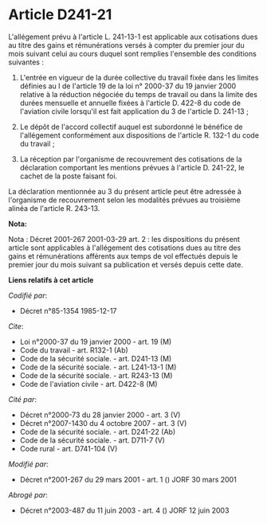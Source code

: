 # Article D241-21

L'allégement prévu à l'article L. 241-13-1 est applicable aux cotisations dues au titre des gains et rémunérations versés à
compter du premier jour du mois suivant celui au cours duquel sont remplies l'ensemble des conditions suivantes :

1. L'entrée en vigueur de la durée collective du travail fixée dans les limites définies au I de l'article 19 de la loi n°
2000-37 du 19 janvier 2000 relative à la réduction négociée du temps de travail ou dans la limite des durées mensuelle et
annuelle fixées à l'article D. 422-8 du code de l'aviation civile lorsqu'il est fait application du 3 de l'article D.
241-13 ;

2. Le dépôt de l'accord collectif auquel est subordonné le bénéfice de l'allégement conformément aux dispositions de
l'article R. 132-1 du code du travail ;

3. La réception par l'organisme de recouvrement des cotisations de la déclaration comportant les mentions prévues à l'article
D. 241-22, le cachet de la poste faisant foi.

La déclaration mentionnée au 3 du présent article peut être adressée à l'organisme de recouvrement selon les modalités
prévues au troisième alinéa de l'article R. 243-13.

**Nota:**

Nota : Décret 2001-267 2001-03-29 art. 2 : les dispositions du présent article sont applicables à l'allégement des
cotisations dues au titre des gains et rémunérations afférents aux temps de vol effectués depuis le premier jour du mois
suivant sa publication et versés depuis cette date.

**Liens relatifs à cet article**

_Codifié par_:

  - Décret n°85-1354 1985-12-17

_Cite_:

  - Loi n°2000-37 du 19 janvier 2000 - art. 19 (M)
  - Code du travail - art. R132-1 (Ab)
  - Code de la sécurité sociale. - art. D241-13 (M)
  - Code de la sécurité sociale. - art. L241-13-1 (M)
  - Code de la sécurité sociale. - art. R243-13 (M)
  - Code de l'aviation civile - art. D422-8 (M)

_Cité par_:

  - Décret n°2000-73 du 28 janvier 2000 - art. 3 (V)
  - Décret n°2007-1430 du 4 octobre 2007 - art. 3 (V)
  - Code de la sécurité sociale. - art. D241-22 (Ab)
  - Code de la sécurité sociale. - art. D711-7 (V)
  - Code rural - art. D741-104 (V)

_Modifié par_:

  - Décret n°2001-267 du 29 mars 2001 - art. 1 () JORF 30 mars 2001

_Abrogé par_:

  - Décret n°2003-487 du 11 juin 2003 - art. 4 () JORF 12 juin 2003
